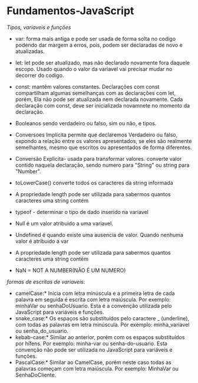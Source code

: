 # Fundamentos-JavaScript
 *Tipos, variaveis e funções*

- var: forma mais antiga e pode ser usada de forma solta no codigo podendo dar margem a erros, pois, podem ser declaradas de novo e atualizadas.

- let: let pode ser atualizado, mas não declarado novamente fora daquele escopo. Usado quando o valor da variavel vai precisar mudar no decorrer do codigo.

- const: mantêm valores constantes. Declarações com const compartilham algumas semelhanças com as declarações com let, porém, Ela não pode ser atualizada nem declarada novamente. Cada declaração com const, deve ser inicializada novamnete no momento da declaração. 

- Booleanos sendo verdadeiro ou falso, sim ou não, e tipos.

- Conversoes Implícita permite que declaremos Verdadeiro ou falso, expondo a relação entre os valores apresentados, se eles são realmente semelhantes, mesmo que escritos ou apresentados de forma diferentes.

- Conversão Explicita- usada para transformar valores. converte valor contido naquela declaração, sendo numero para "String" ou string para "Number".

- toLowerCase()  converte todos os caracteres da string informada 

- A propriedade length pode ser utilizada para sabermos quantos caracteres uma string contém

- typeof - determinar o tipo de dado inserido na variavel 

- Null é um valor atribuido a uma variavel.

- Undefined é quando existe uma ausencia de valor. Quando nenhuma valor é atribuido a var

- A propriedade length pode ser utilizada para sabermos quantos caracteres uma string contém

- NaN = NOT A NUMBER(NÃO É UM NUMERO)

*formas de escritas de variaveis*:
- camelCase:* Inicia com letra minúscula e a primeira letra de cada palavra em seguida é escrita com letra maiúscula. Por exemplo: minhaVar ou senhaDoUsuario. Esta é a convenção utilizada pelo JavaScript para variáveis e funções.
- snake_case:* Os espaços são substituídos pelo caractere _ (underline), com todas as palavras em letra minúscula. Por exemplo: minha_variavel ou senha_do_usuario.
- kebab-case:* Similar ao anterior, porém com os espaços substituídos por hífens. Por exemplo: minha-var ou senha-do-usuario. Esta convenção não pode ser utilizada no JavaScript para variáveis e funções.
- PascalCase:* Similar ao CamelCase, porém neste caso todas as palavras começam com letra maiúscula. Por exemplo: MinhaVar ou SenhaDoCliente.
